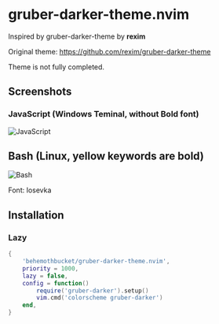 # gruber-darker-theme.nvim
Inspired by gruber-darker-theme by **rexim**

Original theme: https://github.com/rexim/gruber-darker-theme

Theme is not fully completed.

## Screenshots

### JavaScript (Windows Teminal, without Bold font)

![JavaScript](https://i.ibb.co/fxpSFXp/javascript.png)

## Bash (Linux, yellow keywords are bold)

![Bash](https://i.ibb.co/JcxNMs5/image.png)

Font: Iosevka

## Installation

### Lazy

```lua
{
    'behemothbucket/gruber-darker-theme.nvim',
    priority = 1000,
    lazy = false,
    config = function()
        require('gruber-darker').setup()
        vim.cmd('colorscheme gruber-darker')
    end,
}
```
